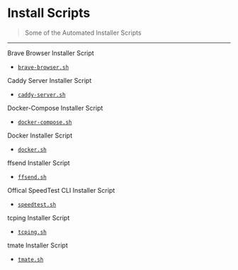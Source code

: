# Install Scripts

> Some of the Automated Installer Scripts

---

Brave Browser Installer Script

- [`brave-browser.sh`](brave-browser.sh)

Caddy Server Installer Script

- [`caddy-server.sh`](caddy-server.sh)

Docker-Compose Installer Script

- [`docker-compose.sh`](docker-compose.sh)

Docker Installer Script

- [`docker.sh`](docker.sh)

ffsend Installer Script

- [`ffsend.sh`](ffsend.sh)

Offical SpeedTest CLI Installer Script

- [`speedtest.sh`](speedtest.sh)

tcping Installer Script

- [`tcping.sh`](tcping.sh)

tmate Installer Script

- [`tmate.sh`](tmate.sh)
